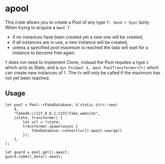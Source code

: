 # apool
This crate allows you to create a Pool of any type `T: Send + Sync` lazily.
When trying to acquire a `&mut T`
- if no instances have been created yet a new one will be created,
- if all instances are in use, a new instance will be created,
- unless a specified pool maximum is reached the task will wait for a instance to become free again.

`T` does not need to implement Clone, instead the Pool requites a type `S` which acts as State, and a `dyn Fn(&mut S, &mut PoolTransformer<T>)` which can create new instances of `T`.
The `Fn` will only be called if the maximum has not yet been reached.

## Usage
```
let pool = Pool::<FakeDatabase, &'static str>::new(
    4,
    "fakedb://127.0.0.1:1337/fake_website",
    |state, transformer| {
        let url = *state;
        transformer.spawn(async {
            FakeDatabase::connect(url).await.unwrap()
        });
    },
);

let guard = pool.get().await;
guard.commit_data().await;
```